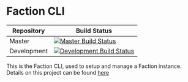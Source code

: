 # Faction CLI
|Repository|Build Status|
|----------|------------|
|Master | [![Master Build Status](https://dev.azure.com/FactionC2/Faction/_apis/build/status/FactionC2.CLI?branchName=master)](https://dev.azure.com/FactionC2/Faction/_build/latest?definitionId=2&branchName=master)
|Development |[![Development Build Status](https://dev.azure.com/FactionC2/Faction/_apis/build/status/FactionC2.CLI?branchName=development)](https://dev.azure.com/FactionC2/Faction/_build/latest?definitionId=2&branchName=development)|

This is the Faction CLI, used to setup and manage a Faction instance. Details on this project can be found [here](https://www.factionc2.com/docs/components/#cli)
